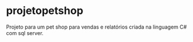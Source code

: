 # projetopetshop
Projeto para um pet shop para vendas e relatórios criada na linguagem C# com sql server.
